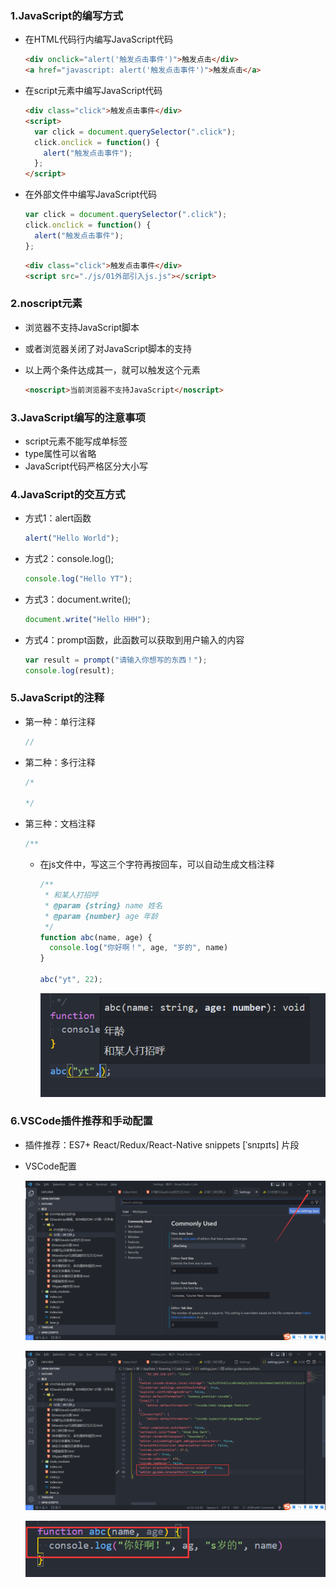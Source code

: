 ### 1.JavaScript的编写方式

- 在HTML代码行内编写JavaScript代码

  ```html
  <div onclick="alert('触发点击事件')">触发点击</div>
  <a href="javascript: alert('触发点击事件')">触发点击</a>
  ```

- 在script元素中编写JavaScript代码

  ```html
  <div class="click">触发点击事件</div>
  <script>
    var click = document.querySelector(".click");
    click.onclick = function() {
      alert("触发点击事件");
    };
  </script>
  ```

- 在外部文件中编写JavaScript代码

  ```js
  var click = document.querySelector(".click");
  click.onclick = function() {
    alert("触发点击事件");
  };
  ```

  ```html
  <div class="click">触发点击事件</div>
  <script src="./js/01外部引入js.js"></script>
  ```

### 2.noscript元素

- 浏览器不支持JavaScript脚本

- 或者浏览器关闭了对JavaScript脚本的支持

- 以上两个条件达成其一，就可以触发这个元素

  ```html
  <noscript>当前浏览器不支持JavaScript</noscript>
  ```

### 3.JavaScript编写的注意事项

- script元素不能写成单标签
- type属性可以省略
- JavaScript代码严格区分大小写

### 4.JavaScript的交互方式

- 方式1：alert函数

  ```js
  alert("Hello World");
  ```

- 方式2：console.log();

  ```js
  console.log("Hello YT");
  ```

- 方式3：document.write();

  ```js
  document.write("Hello HHH");
  ```

- 方式4：prompt函数，此函数可以获取到用户输入的内容

  ```js
  var result = prompt("请输入你想写的东西！");
  console.log(result);
  ```

### 5.JavaScript的注释

- 第一种：单行注释

  ```js
  //
  ```

- 第二种：多行注释

  ```js
  /*
  
  */
  ```

- 第三种：文档注释

  ```js
  /**
  ```

  - 在js文件中，写这三个字符再按回车，可以自动生成文档注释

    ```js
    /**
     * 和某人打招呼
     * @param {string} name 姓名
     * @param {number} age 年龄
     */
    function abc(name, age) {
      console.log("你好啊！", age, "岁的", name)
    }
    
    abc("yt", 22);
    ```

    ![image-20220506093416915](images/image-20220506093416915.png)

### 6.VSCode插件推荐和手动配置

- 插件推荐：ES7+ React/Redux/React-Native snippets [ˈsnɪpɪts] 片段

- VSCode配置

  ![image-20220506093601120](images/image-20220506093601120.png)

  ![image-20220506093634711](images/image-20220506093634711.png)

  ![image-20220506093656606](images/image-20220506093656606.png)



